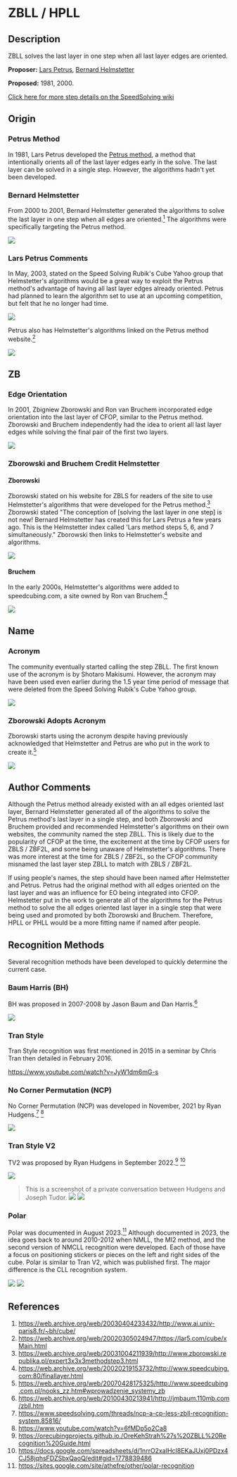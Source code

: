 # ZBLL / HPLL

## Description

ZBLL solves the last layer in one step when all last layer edges are oriented.

**Proposer:** [Lars Petrus](CubingContributors/MethodDevelopers.md#petrus-lars), [Bernard Helmstetter](CubingContributors/MethodDevelopers.md#helmstetter-bernard)

**Proposed:** 1981, 2000.

[Click here for more step details on the SpeedSolving wiki](https://www.speedsolving.com/wiki/index.php/ZBLL)

## Origin

### Petrus Method

In 1981, Lars Petrus developed the [Petrus method](3x3/Methods/Petrus.md), a method that intentionally orients all of the last layer edges early in the solve. The last layer can be solved in a single step. However, the algorithms hadn't yet been developed.

### Bernard Helmstetter

From 2000 to 2001, Bernard Helmstetter generated the algorithms to solve the last layer in one step when all edges are oriented.[<sup>1</sup>][1] The algorithms were specifically targeting the Petrus method.

![](img/ZBLL/Helmstetter.png)

### Lars Petrus Comments

In May, 2003, stated on the Speed Solving Rubik's Cube Yahoo group that Helmstetter's algorithms would be a great way to exploit the Petrus method's advantage of having all last layer edges already oriented. Petrus had planned to learn the algorithm set to use at an upcoming competition, but felt that he no longer had time.

![](img/ZBLL/PetrusHelmstetter1.png)

Petrus also has Helmstetter's algorithms linked on the Petrus method website.[<sup>2</sup>][2]

![](img/ZBLL/PetrusHelmstetter2.png)

## ZB

### Edge Orientation

In 2001, Zbigniew Zborowski and Ron van Bruchem incorporated edge orientation into the last layer of CFOP, similar to the Petrus method. Zborowski and Bruchem independently had the idea to orient all last layer edges while solving the final pair of the first two layers.

![](img/ZBLL/ZB1.png)

### Zborowski and Bruchem Credit Helmstetter

#### Zborowski

Zborowski stated on his website for ZBLS for readers of the site to use Helmstetter's algorithms that were developed for the Petrus method.[<sup>3</sup>][3] Zborowski stated "The conception of [solving the last layer in one step] is not new! Bernard Helmstetter has created this for Lars Petrus a few years ago. This is the Helmstetter index called 'Lars method steps 5, 6, and 7 simultaneously." Zborowski then links to Helmstetter's website and algorithms.

![](img/ZBLL/ZCredit.png)

#### Bruchem

In the early 2000s, Helmstetter's algorithms were added to speedcubing.com, a site owned by Ron van Bruchem.[<sup>4</sup>][4]

![](img/ZBLL/BCredit.png)

## Name

### Acronym

The community eventually started calling the step ZBLL. The first known use of the acronym is by Shotaro Makisumi. However, the acronym may have been used even earlier during the 1.5 year time period of message that were deleted from the Speed Solving Rubik's Cube Yahoo group.

![](img/ZBLL/ZBName.png)

### Zborowski Adopts Acronym

Zborowski starts using the acronym despite having previously acknowledged that Helmstetter and Petrus are who put in the work to create it.[<sup>5</sup>][5]

![](img/ZBLL/ZborowskiSmiles.png)

## Author Comments

Although the Petrus method already existed with an all edges oriented last layer, Bernard Helmstetter generated all of the algorithms to solve the Petrus method's last layer in a single step, and both Zborowski and Bruchem provided and recommended Helmstetter's algorithms on their own websites, the community named the step ZBLL. This is likely due to the popularity of CFOP at the time, the excitement at the time by CFOP users for ZBLS / ZBF2L, and some being unaware of Helmstetter's algorithms. There was more interest at the time for ZBLS / ZBF2L, so the CFOP community misnamed the last layer step ZBLL to match with ZBLS / ZBF2L.

If using people's names, the step should have been named after Helmstetter and Petrus. Petrus had the original method with all edges oriented on the last layer and was an influence for EO being integrated into CFOP. Helmstetter put in the work to generate all of the algorithms for the Petrus method to solve the all edges oriented last layer in a single step that were being used and promoted by both Zborowski and Bruchem. Therefore, HPLL or PHLL would be a more fitting name if named after people.

## Recognition Methods

Several recognition methods have been developed to quickly determine the current case.

### Baum Harris (BH)

BH was proposed in 2007-2008 by Jason Baum and Dan Harris.[<sup>6</sup>][6]

![](img/ZBLL/BH.png)

### Tran Style

Tran Style recognition was first mentioned in 2015 in a seminar by Chris Tran then detailed in February 2016.

https://www.youtube.com/watch?v=JyW1dm6mG-s

### No Corner Permutation (NCP)

No Corner Permutation (NCP) was developed in November, 2021 by Ryan Hudgens.[<sup>7</sup>][7] [<sup>8</sup>][8]

![](img/ZBLL/NCP.png)

### Tran Style V2

TV2 was proposed by Ryan Hudgens in September 2022.[<sup>9</sup>][9] [<sup>10</sup>][10]

![](img/ZBLL/TV21.png)
>This is a screenshot of a private conversation between Hudgens and Joseph Tudor.
![](img/ZBLL/TV22.png)
![](img/ZBLL/TV23.png)

### Polar

Polar was documented in August 2023.[<sup>11</sup>][11] Although documented in 2023, the idea goes back to around 2010-2012 when NMLL, the MI2 method, and the second version of NMCLL recognition were developed. Each of those have a focus on positioning stickers or pieces on the left and right sides of the cube. Polar is similar to Tran V2, which was published first. The major difference is the CLL recognition system.

![](img/ZBLL/Polar1.png)
![](img/ZBLL/Polar2.png)

## References

1. https://web.archive.org/web/20030404233432/http://www.ai.univ-paris8.fr/~bh/cube/
2. https://web.archive.org/web/20020305024947/https://lar5.com/cube/xMain.html
3. https://web.archive.org/web/20031004211939/http://www.zborowski.republika.pl/expert3x3x3methodstep3.html
4. https://web.archive.org/web/20020219153732/http://www.speedcubing.com:80/finallayer.html
5. https://web.archive.org/web/20070428175325/http://www.speedcubing.com.pl/nooks_zz.htm#wprowadzenie_systemy_zb
6. https://web.archive.org/web/20100430213941/http://jmbaum.110mb.com/zbll.htm
7. https://www.speedsolving.com/threads/ncp-a-cp-less-zbll-recognition-system.85816/
8. https://www.youtube.com/watch?v=6fMDp5o2Ca8
9. https://orecubingprojects.github.io./OreKehStrah%27s%20ZBLL%20Recognition%20Guide.html
10. https://docs.google.com/spreadsheets/d/1nrrO2xaIHcI8EKaJUxj0PDzx4CJ58jqhsFDZSbxQaoQ/edit#gid=1778839486
11. https://sites.google.com/site/athefre/other/polar-recognition

[1]: https://web.archive.org/web/20030404233432/http://www.ai.univ-paris8.fr/~bh/cube/
[2]: https://web.archive.org/web/20020305024947/https://lar5.com/cube/xMain.html
[3]: https://web.archive.org/web/20031004211939/http://www.zborowski.republika.pl/expert3x3x3methodstep3.html
[4]: https://web.archive.org/web/20020219153732/http://www.speedcubing.com:80/finallayer.html
[5]: https://web.archive.org/web/20070428175325/http://www.speedcubing.com.pl/nooks_zz.htm#wprowadzenie_systemy_zb
[6]: https://web.archive.org/web/20100430213941/http://jmbaum.110mb.com/zbll.htm
[7]: https://www.speedsolving.com/threads/ncp-a-cp-less-zbll-recognition-system.85816/
[8]: https://www.youtube.com/watch?v=6fMDp5o2Ca8
[9]: https://orecubingprojects.github.io./OreKehStrah%27s%20ZBLL%20Recognition%20Guide.html
[10]: https://docs.google.com/spreadsheets/d/1nrrO2xaIHcI8EKaJUxj0PDzx4CJ58jqhsFDZSbxQaoQ/edit#gid=1778839486
[11]: https://sites.google.com/site/athefre/other/polar-recognition